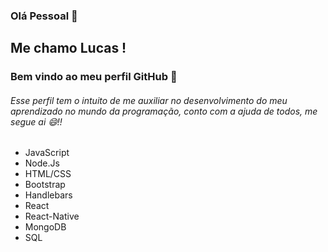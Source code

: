 ### Olá Pessoal 👋

##  Me chamo Lucas ! 
### Bem vindo ao meu perfil GitHub 👋

###### Esse perfil tem o intuito de me auxiliar no desenvolvimento do meu aprendizado no mundo da programação, conto com a ajuda de todos, me segue ai 😄!!

- JavaScript
- Node.Js
- HTML/CSS
- Bootstrap
- Handlebars
- React
- React-Native
- MongoDB
- SQL


<!--
**LucasFranca65/LucasFranca65** is a ✨ _special_ ✨ repository because its `README.md` (this file) appears on your GitHub profile.

Here are some ideas to get you started:

- 🔭 I’m currently working on ...
- 🌱 I’m currently learning ...
- 👯 I’m looking to collaborate on ...
- 🤔 I’m looking for help with ...
- 💬 Ask me about ...
- 📫 How to reach me: ...
- 😄 Pronouns: ...
- ⚡ Fun fact: ...
-->
